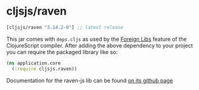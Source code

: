 # cljsjs/raven

[](dependency)
```clojure
[cljsjs/raven "3.14.2-0"] ;; latest release
```
[](/dependency)

This jar comes with `deps.cljs` as used by the [Foreign Libs][flibs] feature
of the ClojureScript compiler. After adding the above dependency to your project
you can require the packaged library like so:

```clojure
(ns application.core
  (:require cljsjs.raven))
```

Documentation for the raven-js lib can be found [on its github page](https://github.com/getsentry/raven-js)

[flibs]: https://github.com/clojure/clojurescript/wiki/Packaging-Foreign-Dependencies
